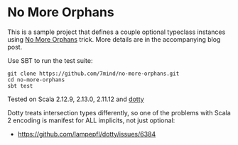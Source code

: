 # No More Orphans

This is a sample project that defines a couple optional typeclass instances using [No More Orphans](https://blog.7mind.io/no-more-orphans.html) trick.
More details are in the accompanying blog post.

Use SBT to run the test suite:

```
git clone https://github.com/7mind/no-more-orphans.git
cd no-more-orphans
sbt test
```

Tested on Scala 2.12.9, 2.13.0, 2.11.12 and [dotty](https://github.com/7mind/no-more-orphans/tree/dotty)

Dotty treats intersection types differently, so one of the problems with Scala 2 encoding is manifest for ALL implicits, not just optional:

- https://github.com/lampepfl/dotty/issues/6384
